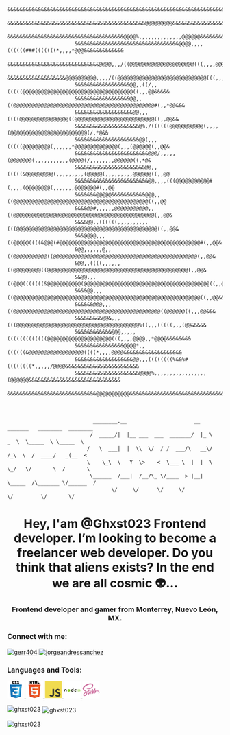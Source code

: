                           &&&&&&&&&&&&&&&&&&&&&&&&&&&&&&&&&&&&&&&&&&&&&&&&&&&&&&&&&&&&&&&&&&&&&&&&&&&&&&&&
                          &&&&&&&&&&&&&&&&&&&&&&&&&&&&&&&&&&&&&&&&&&&&&@@@@@@@@@&&&&&&&&&&&&&&&&&&&&&&&&&&
                          &&&&&&&&&&&&&&&&&&&&&&&&&&&&&&&&&&&&&&@@@@%,,,,,,,,,,,,,,@@@@@@&&&&&&&&&&&&&&&&&
                          &&&&&&&&&&&&&&&&&&&&&&&&&&&&&&&&&&@@@@,,,,((((((###(((((((*,,,,*@@@&&&&&&&&&&&&&
                          &&&&&&&&&&&&&&&&&&&&&&&&&&&&&&@@@@,,,/((@@@@@@@@@@@@@@@@@@@@@(((,,,,@@@&&&&&&&&&
                          &&&&&&&&&&&&&&&&&&&@@@@@@@@@@,,,,/((@@@@@@@@@@@@@@@@@@@@@@@@@@@@@(((,,,@@&&&&&&&
                          &&&&&&&&&&&&&&&&&&@@,,((/,,(((((@@@@@@@@@@@@@@@@@@@@@@@@@@@@@@@@@@@@((,,,@@&&&&&
                          &&&&&&&&&&&&&&&&&&@@,,((@@@@@@@@@@@@@@@@@@@@@@@@@@@@@@@@@@@@@@@@@@@@@@#(,,*@@&&&
                          &&&&&&&&&&&&&&&&&&&@@,,,((((@@@@@@@@@@@@@@@@((@@@@@@@@@@@@@@@@@@@@@@@@@@((,,@@&&
                          &&&&&&&&&&&&&&&&&&&&&@%,/((((((@@@@@@@@@@@(,,,,(@@@@@@@@@@@@@@@@@@@@@@@@@(/,*@&&
                          &&&&&&&&&&&&&&&&&&&&&@@(,,,(((((@@@@@@@@@(,,,,,,*@@@@@@@@@@@@@@(,,,(@@@@@@(,,@@&
                          &&&&&&&&&&&&&&&&&&&&&&&&@@@/,,,,,(@@@@@@@(,,,,,,,,,,,(@@@@(/,,,,,,,,@@@@@@((,*@&
                          &&&&&&&&&&&&&&&&&&&&&&&@@,,(((((&@@@@@@@@@(,,,,,,,,,(@@@@@(,,,,,,,,,@@@@@@((,,@@
                          &&&&&&&&&&&&&&&&&&&&&&&&@@,,,,(((@@@@@@@@@@@#(,,,,(@@@@@@@@(,,,,,,,@@@@@@@#(,,@@
                          &&&&&&&@@@@@&&&&&&&&&&&@@@,,((@@@@@@@@@@@@@@@@@@@@@@@@@@@@@@@@@@@@@@@@@@@@((,,@@
                          &&&&@@#,,,,,,@@@@@@@@@@@,,((@@@@@@@@@@@@@@@@@@@@@@@@@@@@@@@@@@@@@@@@@@@@@@(,,@@&
                          &&&&@@,,((((((,,,,,,,,,,(((@@@@@@@@@@@@@@@@@@@@@@@@@@@@@@@@@@@@@@@@@@@@@@((,,@@&
                          &&&@@@@,,,((@@@@@((((&@@@(#@@@@@@@@@@@@@@@@@@@@@@@@@@@@@@@@@@@@@@@@@@@@@@#(,,@@&
                          &@@,,,,,,@,,((@@@@@@@@@@@((@@@@@@@@@@@@@@@@@@@@@@@@@@@@@@@@@@@@@@@@@@@@@@@(,,@@&
                          &@@,,((((,,,,,,((@@@@@@@@@((@@@@@@@@@@@@@@@@@@@@@@@@@@@@@@@@@@@@@@@@@@@@@@(,,@@&
                          &&@@,,,((@@@(((((((&@@@@@@@@@@@(@@@@@@@@@@@@@@@@@@@@@@@@@@@@@@@@@@@@@@@@@((,,@@&
                          &&&&@@,,,((@@@@@@@@@@@@@@@@@@@@@@@@@@@@@@@@@@@@@@@@@@@@@@@@@@@@@@@@@@@@@((,,@@&&
                          &&&&&&@@@,,,((@@@@@@@@@@@@@@@@@@@@@@@@@@@@@@@@@@@@@@@@@@@@@@@@((@@@@@@((,,,@@&&&
                          &&&&&&&&&@@&,,,(((@@@@@@@@@@@@@@@@@@@@@@@@@@@@@@@@@@@@@@@@%((,,,(((((,,,(@@&&&&&
                          &&&&&&&&&&&&@@@,,,,,(((((((((((((@@@@@@@@@@@@@@@@@@@@@(((,,,,@@@@,,*@@@@&&&&&&&&
                          &&&&&&&&&&&&&&&&@@@@*,,((((((&@@@@@@@@@@@@@@@@@@((((*,,,,@@@@&&&&&&&&&&&&&&&&&&&
                          &&&&&&&&&&&&&&&&&&&@@,,,((((((((%&&%#((((((((*,,,,,/@@@@&&&&&&&&&&&&&&&&&&&&&&&&
                          &&&&&&&&&&&&&&&&&&&&&@@@@%,,,,,,,,,,,,,,,,,(@@@@@@&&&&&&&&&&&&&&&&&&&&&&&&&&&&&&
                          &&&&&&&&&&&&&&&&&&&&&&&&&&&&&@@@@@@@@@@@&&&&&&&&&&&&&&&&&&&&&&&&&&&&&&&&&&&&&&&&
                                  
                                  

                                ________.__                      __   _______   ________  ________  
                               /  _____/|  |__ ___  ___  _______/  |_ \   _  \  \_____  \ \_____  \ 
                              /   \  ___|  |  \\  \/  / /  ___/\   __\/  /_\  \  /  ____/   _(__  < 
                              \    \_\  \   Y  \>    <  \___ \  |  |  \  \_/   \/       \  /       \
                               \______  /___|  /__/\_ \/____  > |__|   \_____  /\_______ \/______  /
                                      \/     \/      \/     \/               \/         \/       \/ 

                                              
<h1 align="center">Hey, I'am @Ghxst023 Frontend developer. I’m looking to become a freelancer web developer. Do you think that aliens exists? In the end we are all cosmic 👽...</h1>
<h3 align="center">Frontend developer and gamer from Monterrey, Nuevo León, MX.</h3>

<h3 align="left">Connect with me:</h3>
<p align="left">
<a href="https://twitter.com/gerr404" target="blank"><img align="center" src="https://raw.githubusercontent.com/rahuldkjain/github-profile-readme-generator/master/src/images/icons/Social/twitter.svg" alt="gerr404" height="30" width="40" /></a>
<a href="https://linkedin.com/in/jorgeandressanchez" target="blank"><img align="center" src="https://raw.githubusercontent.com/rahuldkjain/github-profile-readme-generator/master/src/images/icons/Social/linked-in-alt.svg" alt="jorgeandressanchez" height="30" width="40" /></a>
</p>

<h3 align="left">Languages and Tools:</h3>
<p align="left"> <a href="https://www.w3schools.com/css/" target="_blank" rel="noreferrer"> <img src="https://raw.githubusercontent.com/devicons/devicon/master/icons/css3/css3-original-wordmark.svg" alt="css3" width="40" height="40"/> </a> <a href="https://www.w3.org/html/" target="_blank" rel="noreferrer"> <img src="https://raw.githubusercontent.com/devicons/devicon/master/icons/html5/html5-original-wordmark.svg" alt="html5" width="40" height="40"/> </a> <a href="https://developer.mozilla.org/en-US/docs/Web/JavaScript" target="_blank" rel="noreferrer"> <img src="https://raw.githubusercontent.com/devicons/devicon/master/icons/javascript/javascript-original.svg" alt="javascript" width="40" height="40"/> </a> <a href="https://nodejs.org" target="_blank" rel="noreferrer"> <img src="https://raw.githubusercontent.com/devicons/devicon/master/icons/nodejs/nodejs-original-wordmark.svg" alt="nodejs" width="40" height="40"/> </a> <a href="https://sass-lang.com" target="_blank" rel="noreferrer"> <img src="https://raw.githubusercontent.com/devicons/devicon/master/icons/sass/sass-original.svg" alt="sass" width="40" height="40"/> </a> </p>

<p><img align="left" src="https://github-readme-stats.vercel.app/api/top-langs?username=ghxst023&show_icons=true&locale=en&layout=compact" alt="ghxst023" /></p>

<p>&nbsp;<img align="center" src="https://github-readme-stats.vercel.app/api?username=ghxst023&show_icons=true&locale=en" alt="ghxst023" /></p>

<p><img align="center" src="https://github-readme-streak-stats.herokuapp.com/?user=ghxst023&" alt="ghxst023" /></p>
                                           
